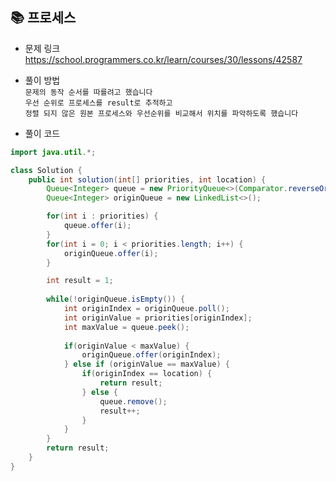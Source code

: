 ## 📚 프로세스
- 문제 링크
  <br /> https://school.programmers.co.kr/learn/courses/30/lessons/42587
  
- 풀이 방법
  <br /> `문제의 동작 순서를 따를려고 했습니다`
  <br /> `우선 순위로 프로세스를 result로 추적하고`
  <br /> `정렬 되지 않은 원본 프로세스와 우선순위를 비교해서 위치를 파악하도록 했습니다`
  
- 풀이 코드
```java
import java.util.*;

class Solution {
    public int solution(int[] priorities, int location) {
        Queue<Integer> queue = new PriorityQueue<>(Comparator.reverseOrder());
        Queue<Integer> originQueue = new LinkedList<>();

        for(int i : priorities) {
            queue.offer(i);
        }
        for(int i = 0; i < priorities.length; i++) {
            originQueue.offer(i);
        }

        int result = 1;
        
        while(!originQueue.isEmpty()) {
            int originIndex = originQueue.poll();
            int originValue = priorities[originIndex];
            int maxValue = queue.peek();
            
            if(originValue < maxValue) {
                originQueue.offer(originIndex);
            } else if (originValue == maxValue) {
                if(originIndex == location) {
                    return result;
                } else {
                    queue.remove();
                    result++;
                }
            }
        }
        return result;
    }
}
``` 
